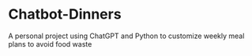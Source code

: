 # Chatbot-Dinners
A personal project using ChatGPT and Python to customize weekly meal plans to avoid food waste
